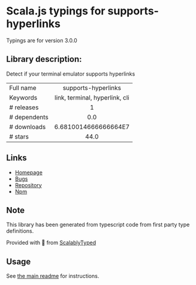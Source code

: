 
# Scala.js typings for supports-hyperlinks

Typings are for version 3.0.0

## Library description:
Detect if your terminal emulator supports hyperlinks

|                    |                 |
| ------------------ | :-------------: |
| Full name          | supports-hyperlinks |
| Keywords           | link, terminal, hyperlink, cli |
| # releases         | 1 |
| # dependents       | 0.0 |
| # downloads        | 6.6810014666666664E7 |
| # stars            | 44.0 |

## Links
- [Homepage](https://github.com/jamestalmage/supports-hyperlinks#readme)
- [Bugs](https://github.com/jamestalmage/supports-hyperlinks/issues)
- [Repository](https://github.com/jamestalmage/supports-hyperlinks)
- [Npm](https://www.npmjs.com/package/supports-hyperlinks)
    


## Note
This library has been generated from typescript code from first party type definitions.

Provided with :purple_heart: from [ScalablyTyped](https://github.com/oyvindberg/ScalablyTyped)

## Usage
See [the main readme](../../readme.md) for instructions.


